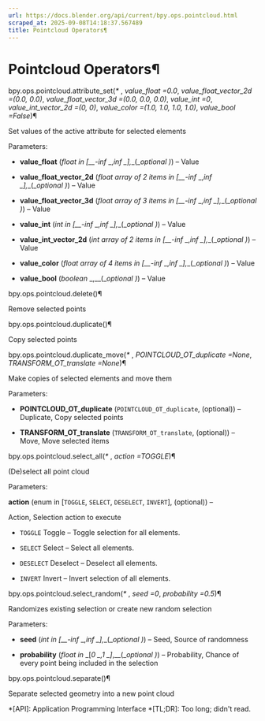 ```yaml
---
url: https://docs.blender.org/api/current/bpy.ops.pointcloud.html
scraped_at: 2025-09-08T14:18:37.567489
title: Pointcloud Operators¶
---
```


# Pointcloud Operators¶

bpy.ops.pointcloud.attribute_set(_*_ , _value_float =0.0_,
_value_float_vector_2d =(0.0, 0.0)_, _value_float_vector_3d =(0.0, 0.0, 0.0)_,
_value_int =0_, _value_int_vector_2d =(0, 0)_, _value_color =(1.0, 1.0, 1.0,
1.0)_, _value_bool =False_)¶

    

Set values of the active attribute for selected elements

Parameters:

    

  * **value_float** (_float in_ _[__-inf_ _,__inf_ _]__,__(__optional_ _)_) – Value

  * **value_float_vector_2d** (_float array_ _of_ _2 items in_ _[__-inf_ _,__inf_ _]__,__(__optional_ _)_) – Value

  * **value_float_vector_3d** (_float array_ _of_ _3 items in_ _[__-inf_ _,__inf_ _]__,__(__optional_ _)_) – Value

  * **value_int** (_int in_ _[__-inf_ _,__inf_ _]__,__(__optional_ _)_) – Value

  * **value_int_vector_2d** (_int array_ _of_ _2 items in_ _[__-inf_ _,__inf_ _]__,__(__optional_ _)_) – Value

  * **value_color** (_float array_ _of_ _4 items in_ _[__-inf_ _,__inf_ _]__,__(__optional_ _)_) – Value

  * **value_bool** (_boolean_ _,__(__optional_ _)_) – Value

bpy.ops.pointcloud.delete()¶

    

Remove selected points

bpy.ops.pointcloud.duplicate()¶

    

Copy selected points

bpy.ops.pointcloud.duplicate_move(_*_ , _POINTCLOUD_OT_duplicate =None_,
_TRANSFORM_OT_translate =None_)¶

    

Make copies of selected elements and move them

Parameters:

    

  * **POINTCLOUD_OT_duplicate** (`POINTCLOUD_OT_duplicate`, (optional)) – Duplicate, Copy selected points

  * **TRANSFORM_OT_translate** (`TRANSFORM_OT_translate`, (optional)) – Move, Move selected items

bpy.ops.pointcloud.select_all(_*_ , _action =TOGGLE_)¶

    

(De)select all point cloud

Parameters:

    

**action** (enum in [`TOGGLE`, `SELECT`, `DESELECT`, `INVERT`], (optional)) –

Action, Selection action to execute

  * `TOGGLE` Toggle – Toggle selection for all elements.

  * `SELECT` Select – Select all elements.

  * `DESELECT` Deselect – Deselect all elements.

  * `INVERT` Invert – Invert selection of all elements.

bpy.ops.pointcloud.select_random(_*_ , _seed =0_, _probability =0.5_)¶

    

Randomizes existing selection or create new random selection

Parameters:

    

  * **seed** (_int in_ _[__-inf_ _,__inf_ _]__,__(__optional_ _)_) – Seed, Source of randomness

  * **probability** (_float in_ _[__0_ _,__1_ _]__,__(__optional_ _)_) – Probability, Chance of every point being included in the selection

bpy.ops.pointcloud.separate()¶

    

Separate selected geometry into a new point cloud

  *[API]: Application Programming Interface
  *[TL;DR]: Too long; didn't read.

